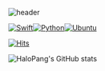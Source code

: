 
![header](https://capsule-render.vercel.app/api?type=wave&color=auto&height=300&section=header&text=HaloPang%20&fontSize=90)



 [![Swift](https://img.shields.io/badge/Swift-F05138?style=flat-square&logo=Swift&logoColor=white)](https://github.com/woojin20212321?tab=repositories)[![Python](https://img.shields.io/badge/Python-3776AB?style=flat-square&logo=Python&logoColor=yellow)](https://github.com/woojin20212321?tab=repositories)[![Ubuntu](https://img.shields.io/badge/Ubuntu-E95420?style=flat-square&logo=Ubuntu&logoColor=white)](https://github.com/woojin20212321?tab=repositories)
 
 
 [![Hits](https://hits.seeyoufarm.com/api/count/incr/badge.svg?url=https%3A%2F%2Fgithub.com%2Fwoojin20212321&count_bg=%23E3E3E3&title_bg=%23555555&icon=&icon_color=%23E7E7E7&title=%EB%B0%A9%EB%AC%B8%EC%9E%90%EC%88%98&edge_flat=false)](https://hits.seeyoufarm.com)
 
 
 ![HaloPang's GitHub stats](https://github-readme-stats.vercel.app/api?username=woojin20212321&show_icons=true&theme=default)
